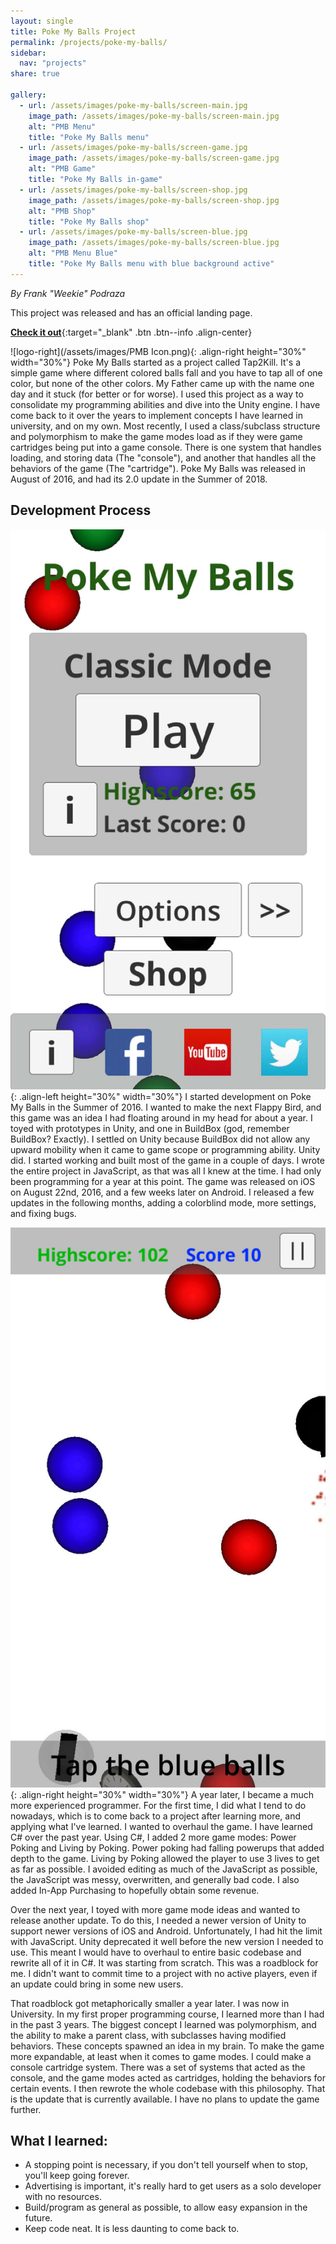 ```yaml
---
layout: single
title: Poke My Balls Project
permalink: /projects/poke-my-balls/
sidebar:
  nav: "projects"
share: true

gallery:
  - url: /assets/images/poke-my-balls/screen-main.jpg
    image_path: /assets/images/poke-my-balls/screen-main.jpg
    alt: "PMB Menu"
    title: "Poke My Balls menu"
  - url: /assets/images/poke-my-balls/screen-game.jpg
    image_path: /assets/images/poke-my-balls/screen-game.jpg
    alt: "PMB Game"
    title: "Poke My Balls in-game"
  - url: /assets/images/poke-my-balls/screen-shop.jpg
    image_path: /assets/images/poke-my-balls/screen-shop.jpg
    alt: "PMB Shop"
    title: "Poke My Balls shop"
  - url: /assets/images/poke-my-balls/screen-blue.jpg
    image_path: /assets/images/poke-my-balls/screen-blue.jpg
    alt: "PMB Menu Blue"
    title: "Poke My Balls menu with blue background active"
---
```


_By Frank "Weekie" Podraza_

This project was released and has an official landing page.

[**Check it out**](https://www.nerdherd.network/poke-my-balls/){:target="_blank" .btn .btn--info .align-center}

![logo-right](/assets/images/PMB Icon.png){: .align-right height="30%" width="30%"}
Poke My Balls started as a project called Tap2Kill. It's a simple game where different colored balls fall and you have to tap all of one color, but none of the other colors. My Father came up with the name one day and it stuck (for better or for worse). I used this project as a way to consolidate my programming abilities and dive into the Unity engine. I have come back to it over the years to implement concepts I have learned in university, and on my own. Most recently, I used a class/subclass structure and polymorphism to make the game modes load as if they were game cartridges being put into a game console. There is one system that handles loading, and storing data (The "console"), and another that handles all the behaviors of the game (The "cartridge"). Poke My Balls was released in August of 2016, and had its 2.0 update in the Summer of 2018.

## Development Process
![Screenshot-menu-left](/assets/images/poke-my-balls/screen-main.jpg){: .align-left height="30%" width="30%"}
I started development on Poke My Balls in the Summer of 2016. I wanted to make the next Flappy Bird, and this game was an idea I had floating around in my head for about a year. I toyed with prototypes in Unity, and one in BuildBox (god, remember BuildBox? Exactly). I settled on Unity because BuildBox did not allow any upward mobility when it came to game scope or programming ability. Unity did. I started working and built most of the game in a couple of days. I wrote the entire project in JavaScript, as that was all I knew at the time. I had only been programming for a year at this point. The game was released on iOS on August 22nd, 2016, and a few weeks later on Android. I released a few updates in the following months, adding a colorblind mode, more settings, and fixing bugs.

![Screenshot-game-right](/assets/images/poke-my-balls/screen-game.jpg){: .align-right height="30%" width="30%"}
A year later, I became a much more experienced programmer. For the first time, I did what I tend to do nowadays, which is to come back to a project after learning more, and applying what I've learned. I wanted to overhaul the game. I have learned C# over the past year. Using C#, I added 2 more game modes: Power Poking and Living by Poking. Power poking had falling powerups that added depth to the game. Living by Poking allowed the player to use 3 lives to get as far as possible. I avoided editing as much of the JavaScript as possible, the JavaScript was messy, overwritten, and generally bad code. I also added In-App Purchasing to hopefully obtain some revenue.

Over the next year, I toyed with more game mode ideas and wanted to release another update. To do this, I needed a newer version of Unity to support newer versions of iOS and Android. Unfortunately, I had hit the limit with JavaScript. Unity deprecated it well before the new version I needed to use. This meant I would have to overhaul to entire basic codebase and rewrite all of it in C#. It was starting from scratch. This was a roadblock for me. I didn't want to commit time to a project with no active players, even if an update could bring in some new users.

That roadblock got metaphorically smaller a year later. I was now in University. In my first proper programming course, I learned more than I had in the past 3 years. The biggest concept I learned was polymorphism, and the ability to make a parent class, with subclasses having modified behaviors. These concepts spawned an idea in my brain. To make the game more expandable, at least when it comes to game modes. I could make a console cartridge system. There was a set of systems that acted as the console, and the game modes acted as cartridges, holding the behaviors for certain events. I then rewrote the whole codebase with this philosophy. That is the update that is currently available. I have no plans to update the game further.


## What I learned:
- A stopping point is necessary, if you don't tell yourself when to stop, you'll keep going forever.
- Advertising is important, it's really hard to get users as a solo developer with no resources.
- Build/program as general as possible, to allow easy expansion in the future.
- Keep code neat. It is less daunting to come back to.
